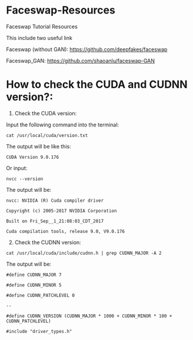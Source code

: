# Faceswap-Resources
Faceswap Tutorial Resources

This include two useful link

Faceswap (without GAN): 
https://github.com/deepfakes/faceswap

Faceswap_GAN:
https://github.com/shaoanlu/faceswap-GAN


# How to check the CUDA and CUDNN version?:

1. Check the CUDA version: 

Input the following command into the terminal:

`cat /usr/local/cuda/version.txt`

The output will be like this:

`CUDA Version 9.0.176`

Or input: 

`nvcc --version`

The output will be:

`nvcc: NVIDIA (R) Cuda compiler driver`

`Copyright (c) 2005-2017 NVIDIA Corporation`

`Built on Fri_Sep__1_21:08:03_CDT_2017`

`Cuda compilation tools, release 9.0, V9.0.176`

2. Check the CUDNN version:

`cat /usr/local/cuda/include/cudnn.h | grep CUDNN_MAJOR -A 2`

The output will be: 

`#define CUDNN_MAJOR 7`

`#define CUDNN_MINOR 5`

`#define CUDNN_PATCHLEVEL 0`

`--`

`#define CUDNN_VERSION (CUDNN_MAJOR * 1000 + CUDNN_MINOR * 100 + CUDNN_PATCHLEVEL)`

`#include "driver_types.h"`
